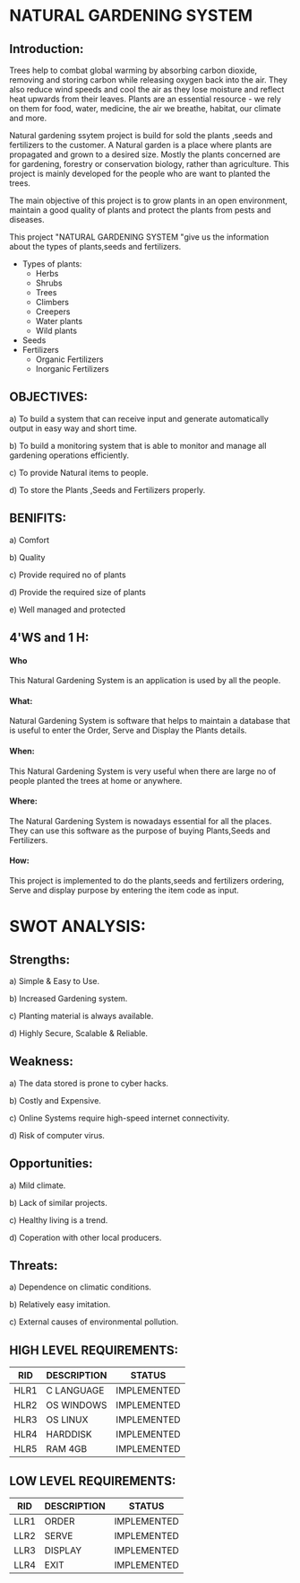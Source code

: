 # NATURAL GARDENING SYSTEM 

## Introduction:
Trees help to combat global warming by absorbing carbon dioxide, removing and storing carbon while releasing oxygen back into the air. They also reduce wind speeds and cool the air as they lose moisture and reflect heat upwards from their leaves. Plants are an essential resource - we rely on them for food, water, medicine, the air we breathe, habitat, our climate and more.

Natural gardening ssytem  project is build for sold the plants ,seeds and fertilizers to the customer. A Natural garden is a place where plants are propagated and grown to a desired size. Mostly the plants concerned are for gardening, forestry or conservation biology, rather than agriculture. This project is mainly developed for the people who are want to planted the trees.

The main objective of this project  is to grow plants in an open environment, maintain a good quality of plants and protect the plants from pests and diseases. 

This project "NATURAL GARDENING SYSTEM "give us the information about the types of plants,seeds and fertilizers.
 * Types of plants:
     * Herbs
     * Shrubs
     * Trees
     * Climbers
     * Creepers
     * Water plants
     * Wild plants
 * Seeds
 * Fertilizers
     * Organic Fertilizers
     * Inorganic Fertilizers

## OBJECTIVES:

a) To build a system that can receive input and generate automatically output in easy way and short time.

b) To build a monitoring system that is able to monitor and manage all gardening operations efficiently.

c) To provide Natural items to people.

d) To store  the Plants ,Seeds and Fertilizers properly.

## BENIFITS:
a) Comfort

b) Quality

c) Provide required no of plants

d) Provide the required size of plants

e) Well managed and protected

## 4'WS and 1 H:

#### Who
This Natural Gardening  System is  an application is used by all the people.

####  What:
Natural Gardening System  is software that helps to maintain a database that is useful to enter the Order, Serve and Display the Plants details.

####  When:
This Natural Gardening System is very useful when there are large no of people planted the trees at home or anywhere.

#### Where:
The Natural Gardening System is nowadays essential for all the  places. They can use this software as the purpose of buying Plants,Seeds and Fertilizers.

####  How:
This project is implemented to do the plants,seeds and fertilizers ordering, Serve and  display purpose by entering the item code as input.

# SWOT ANALYSIS: 

## Strengths:
a) Simple & Easy to Use.

b) Increased Gardening system.

c) Planting material is always available.

d) Highly Secure, Scalable & Reliable.


## Weakness:
a) The data stored is prone to cyber hacks.

b) Costly and Expensive.

c) Online Systems require high-speed internet connectivity.

d) Risk of computer virus.

## Opportunities:

a) Mild climate.

b) Lack of similar projects.

c) Healthy living is a trend.

d) Coperation with other local producers.

## Threats:

a) Dependence on climatic conditions.

b) Relatively easy imitation.

c) External causes of environmental pollution.


## HIGH LEVEL REQUIREMENTS:

|RID       |DESCRIPTION	       |STATUS |
|----------|-------------------|-------|
|HLR1      |C LANGUAGE   	   |IMPLEMENTED|
|HLR2      |OS WINDOWS         |IMPLEMENTED|
|HLR3      |OS LINUX	       |IMPLEMENTED|
|HLR4      |HARDDISK	       |IMPLEMENTED|
|HLR5      |RAM 4GB            |IMPLEMENTED|

## LOW LEVEL REQUIREMENTS:

|RID         |DESCRIPTION	    |STATUS|
|------------|------------------|-------|
|LLR1      	 |ORDER             |IMPLEMENTED|
|LLR2	     |SERVE	            |IMPLEMENTED|
|LLR3	     |DISPLAY	        |IMPLEMENTED|
|LLR4	     |EXIT              |IMPLEMENTED|




